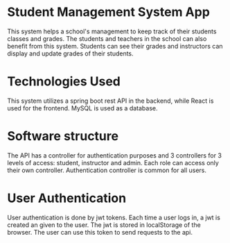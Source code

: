 
# Student Management System App

This system helps a school's management to keep track of their students classes and grades. The students and teachers in the school can also benefit from this system. Students can see their grades and instructors can display and update grades of their students.

# Technologies Used

This system utilizes a spring boot rest API in the backend, while React is used for the frontend. MySQL is used as a database.

# Software structure

The API has a controller for authentication purposes and 3 controllers for 3 levels of access: student, instructor and admin. Each role can access only their own controller. Authentication controller is common for all users.

# User Authentication

User authentication is done by jwt tokens. Each time a user logs in, a jwt is created an given to the user. The jwt is stored in localStorage of the browser. The user can use this token to send requests to the api.
  
